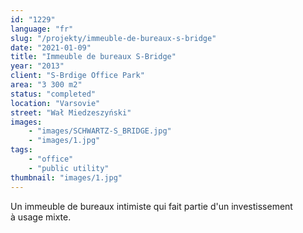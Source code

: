 ```yaml
---
id: "1229"
language: "fr"
slug: "/projekty/immeuble-de-bureaux-s-bridge"
date: "2021-01-09"
title: "Immeuble de bureaux S-Bridge"
year: "2013"
client: "S-Brdige Office Park"
area: "3 300 m2"
status: "completed"
location: "Varsovie"
street: "Wał Miedzeszyński"
images: 
    - "images/SCHWARTZ-S_BRIDGE.jpg"
    - "images/1.jpg"    
tags: 
    - "office"
    - "public utility"
thumbnail: "images/1.jpg"
---
```

Un immeuble de bureaux intimiste qui fait partie d'un investissement à&nbsp;usage mixte.
